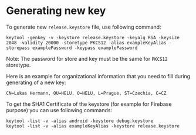 # Generating new key
To generate new `release.keystore` file, use following command:

```
keytool -genkey -v -keystore release.keystore -keyalg RSA -keysize 2048 -validity 20000 -storetype PKCS12 -alias exampleKeyAlias -storepass examplePassword -keypass examplePassword 
```
Note: The password for store and key must be the same for `PKCS12` storetype.

Here is an example for organizational information that you need to fill during generating of a new key:
```
CN=Lukas Hermann, OU=HELU, O=HELU, L=Prague, ST=Czechia, C=CZ
```

To get the SHA1 Certificate of the keystore (for example for Firebase purpose) you can use following commands:
```
keytool -list -v -alias android -keystore debug.keystore
keytool -list -v -alias exampleKeyAlias -keystore release.keystore
```